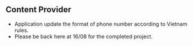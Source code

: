 ## Content Provider
- Application update the format of phone number according to Vietnam rules. 
- Please be back here at 16/08 for the completed project. 